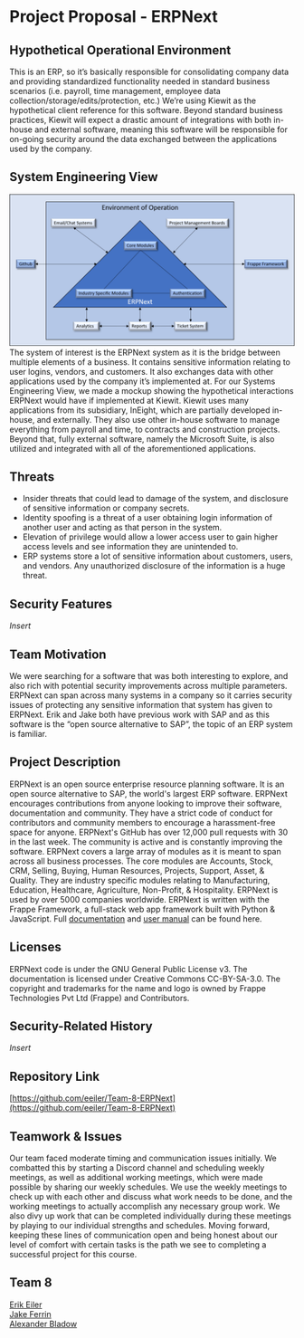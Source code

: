 # Project Proposal - ERPNext
## Hypothetical Operational Environment
This is an ERP, so it’s basically responsible for consolidating company data and providing standardized functionality needed in standard business scenarios (i.e. payroll, time management, employee data collection/storage/edits/protection, etc.) 
We’re using Kiewit as the hypothetical client reference for this software. Beyond standard business practices, Kiewit will expect a drastic amount of integrations with both in-house and external software, meaning this software will be responsible for on-going security around the data exchanged between the applications used by the company. 
## System Engineering View
![](https://github.com/eeiler/Team-8-ERPNext/blob/master/System%20Engineering%20View.png)  
The system of interest is the ERPNext system as it is the bridge between multiple elements of a business. It contains sensitive information relating to user logins, vendors, and customers. It also exchanges data with other applications used by the company it’s implemented at. For our Systems Engineering View, we made a mockup showing the hypothetical interactions ERPNext would have if implemented at Kiewit. Kiewit uses many applications from its subsidiary, InEight, which are partially developed in-house, and externally. They also use other in-house software to manage everything from payroll and time, to contracts and construction projects. Beyond that, fully external software, namely the Microsoft Suite, is also utilized and integrated with all of the aforementioned applications.
## Threats
* Insider threats that could lead to damage of the system, and disclosure of sensitive information or company secrets.
* Identity spoofing is a threat of a user obtaining login information of another user and acting as that person in the system.
* Elevation of privilege would allow a lower access user to gain higher access levels and see information they are unintended to.
* ERP systems store a lot of sensitive information about customers, users, and vendors. Any unauthorized disclosure of the information is a huge threat.
## Security Features
*Insert*
## Team Motivation
We were searching for a software that was both interesting to explore, and also rich with potential security improvements across multiple parameters. ERPNext can span across many systems in a company so it carries security issues of protecting any sensitive information that system has given to ERPNext. Erik and Jake both have previous work with SAP and as this software is the “open source alternative to SAP”, the topic of an ERP system is familiar.
## Project Description
ERPNext is an open source enterprise resource planning software. It is an open source alternative to SAP, the world's largest ERP software. ERPNext encourages contributions from anyone looking to improve their software, documentation and community. They have a strict code of conduct for contributors and community members to encourage a harassment-free space for anyone. ERPNext's GitHub has over 12,000 pull requests with 30 in the last week. The community is active and is constantly improving the software. ERPNext covers a large array of modules as it is meant to span across all business processes. The core modules are Accounts, Stock, CRM, Selling, Buying, Human Resources, Projects, Support, Asset, & Quality. They are industry specific modules relating to Manufacturing, Education, Healthcare, Agriculture, Non-Profit, & Hospitality. ERPNext is used by over 5000 companies worldwide. ERPNext is written with the Frappe Framework, a full-stack web app framework built with Python & JavaScript. Full [documentation](https://docs.erpnext.com/) and [user manual](https://docs.erpnext.com/docs/user/manual/en) can be found here.
## Licenses
ERPNext code is under the GNU General Public License v3.
The documentation is licensed under Creative Commons CC-BY-SA-3.0.
The copyright and trademarks for the name and logo is owned by Frappe Technologies Pvt Ltd (Frappe) and Contributors.

## Security-Related History
*Insert*
## Repository Link
[https://github.com/eeiler/Team-8-ERPNext](https://github.com/eeiler/Team-8-ERPNext)
## Teamwork & Issues
Our team faced moderate timing and communication issues initially. We combatted this by starting a Discord channel and scheduling weekly meetings, as well as additional working meetings, which were made possible by sharing our weekly schedules. 
We use the weekly meetings to check up with each other and discuss what work needs to be done, and the working meetings to actually accomplish any necessary group work. 
We also divy up work that can be completed individually during these meetings by playing to our individual strengths and schedules. 
Moving forward, keeping these lines of communication open and being honest about our level of comfort with certain tasks is the path we see to completing a successful project for this course.
## Team 8
[Erik Eiler](https://github.com/eeiler)  
[Jake Ferrin]()  
[Alexander Bladow]()  

